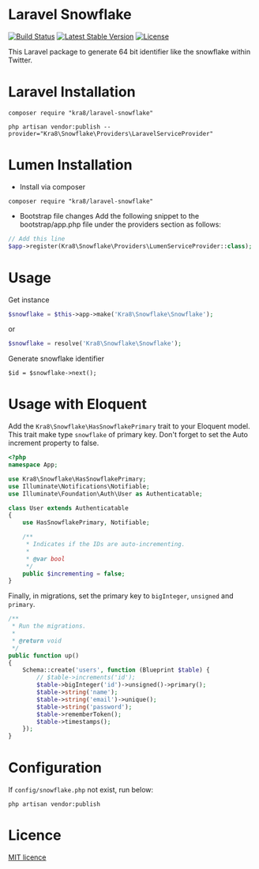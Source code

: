 # Laravel Snowflake
[![Build Status](https://travis-ci.org/kra8/laravel-snowflake.svg?branch=setup-travis)](https://travis-ci.org/kra8/laravel-snowflake)
[![Latest Stable Version](https://poser.pugx.org/kra8/laravel-snowflake/v/stable)](https://packagist.org/packages/kra8/laravel-snowflake)
[![License](https://poser.pugx.org/kra8/laravel-snowflake/license)](https://packagist.org/packages/kra8/laravel-snowflake)

This Laravel package to generate 64 bit identifier like the snowflake within Twitter.

# Laravel Installation
```
composer require "kra8/laravel-snowflake"

php artisan vendor:publish --provider="Kra8\Snowflake\Providers\LaravelServiceProvider"
```

# Lumen Installation
- Install via composer
```
composer require "kra8/laravel-snowflake"
```

- Bootstrap file changes
Add the following snippet to the bootstrap/app.php file under the providers section as follows:
``` php
// Add this line
$app->register(Kra8\Snowflake\Providers\LumenServiceProvider::class);
```

# Usage
Get instance
``` php
$snowflake = $this->app->make('Kra8\Snowflake\Snowflake');
```
or
``` php
$snowflake = resolve('Kra8\Snowflake\Snowflake');
```

Generate snowflake identifier
```
$id = $snowflake->next();
```
# Usage with Eloquent
Add the `Kra8\Snowflake\HasSnowflakePrimary` trait to your Eloquent model.
This trait make type `snowflake` of primary key.  Don't forget to set the Auto increment property to false.

``` php
<?php
namespace App;

use Kra8\Snowflake\HasSnowflakePrimary;
use Illuminate\Notifications\Notifiable;
use Illuminate\Foundation\Auth\User as Authenticatable;

class User extends Authenticatable
{
    use HasSnowflakePrimary, Notifiable;

    /**
     * Indicates if the IDs are auto-incrementing.
     *
     * @var bool
     */
    public $incrementing = false;
}
```

Finally, in migrations, set the primary key to `bigInteger`, `unsigned` and `primary`.

``` php
/**
 * Run the migrations.
 *
 * @return void
 */
public function up()
{
    Schema::create('users', function (Blueprint $table) {
        // $table->increments('id');
        $table->bigInteger('id')->unsigned()->primary();
        $table->string('name');
        $table->string('email')->unique();
        $table->string('password');
        $table->rememberToken();
        $table->timestamps();
    });
}
```


# Configuration
If `config/snowflake.php` not exist, run below:
```
php artisan vendor:publish
```

# Licence
[MIT licence](https://github.com/kra8/laravel-snowflake/blob/master/LICENSE)
